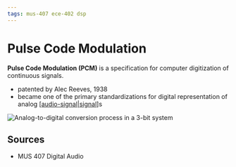 ```yaml
---
tags: mus-407 ece-402 dsp
---
```


# Pulse Code Modulation

**Pulse Code Modulation (PCM)** is a specification for computer digitization of continuous signals.

- patented by Alec Reeves, 1938
- became one of the primary standardizations for digital representation of analog [[audio-signal|signal]]s

![Analog-to-digital conversion process in a 3-bit system](/attachments/analog-to-digital-conversion-3-bit.png)

## Sources

- MUS 407 Digital Audio

[//begin]: # "Autogenerated link references for markdown compatibility"
[audio-signal|signal]: audio-signal "Audio Signal"
[//end]: # "Autogenerated link references"
